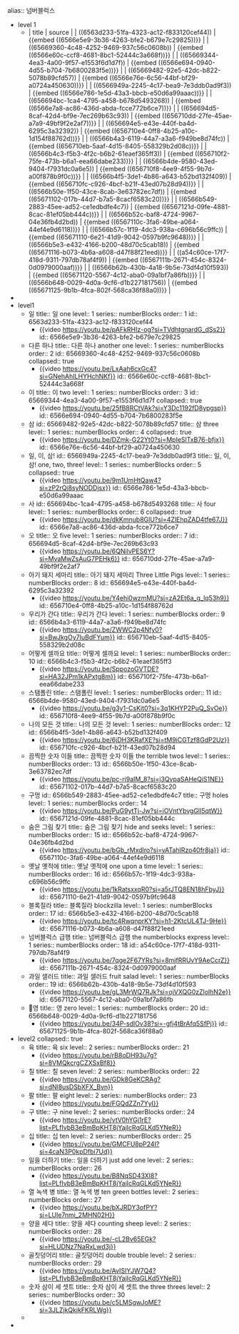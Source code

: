 alias:: 넘버블럭스

- level 1
	- | title | source |
	  | ((6563d233-51fa-4323-ac12-f833120cef44)) | {{embed ((6566e5e9-3b36-4263-bfe2-b679e7c29825))}} |
	  | ((65669360-4c48-4252-9469-937c56c0608b)) | {{embed ((6566e60c-ccf8-4681-8bc1-52444c3a668f))}} |
	  | ((65669344-4ea3-4a00-9f57-e1553f6d1d7f)) | {{embed ((6566e694-0940-4d55-b704-7b6800283f5e))}} |
	  | ((65669482-92e5-42dc-b822-5078b89cfd57)) | {{embed ((6566e76e-6c56-44bf-bf29-a0724a450630))}} |
	  | ((6566949a-2245-4c17-bea9-7e3ddb0ad9f3)) | {{embed ((6566e786-1e5d-43a3-bbcb-e50d6a99aaac))}} |
	  | ((656694bc-1ca4-4795-a458-b678d5493268)) | {{embed ((6566e7a8-ac86-436d-abda-fcce772b6ce7))}} |
	  | ((656694d5-8caf-42d4-bf9e-7ec269b63c93)) | {{embed ((656710dd-27fe-45ae-a7a9-49bf9f2e2af7))}} |
	  | ((656694e5-e43e-440f-ba4d-6295c3a32392)) | {{embed ((656710e4-0ff8-4b25-a10c-1d154f88762d))}} |
	  | ((6566b4a3-6119-44a7-a3a6-f949be8d74fc)) | {{embed ((656710eb-5aaf-4d15-8405-558329b2d08c))}} |
	  | ((6566b4c3-f5b3-4f2c-b6b2-61eaef365ff3)) | {{embed ((656710f2-75fe-473b-b6a1-eea66dabe233))}} |
	  | ((6566b4de-9580-43ed-9404-f7931dc0a6e5)) | {{embed ((656710f8-4ee9-4f55-9b7d-a00f878b9f0c))}} |
	  | ((6566b4f5-3de1-4b86-a643-b52bd132f409)) | {{embed ((656710fc-c926-4bcf-b21f-43ed07b28d94))}} |
	  | ((6566b50e-1f50-43ce-8cab-3e63782ec7df)) | {{embed ((65671102-017b-44d7-b7a5-8cacf6583c20))}} |
	  | ((6566b549-2883-45ee-ad52-ce1edbdfe4c7)) | {{embed ((6567121d-09fe-4881-8cac-81ef05bb444c))}} |
	  | ((6566b52c-baf8-4724-9967-04e36fb4d2bd)) | {{embed ((6567110c-3fa6-49be-a064-44ef4e9d6118))}} |
	  | ((6566b57c-1f19-4dc3-938a-c696b56c9ffc)) | {{embed ((65671110-6e21-41d9-9042-0597b9fc9648))}} |
	  | ((6566b5e3-e432-4166-b200-48d70c5cab18)) | {{embed ((65671116-b073-4b6a-a608-d47f88f21eed))}} |
	  | ((a54c60ce-17f7-418d-9311-797db78af4f9)) | {{embed ((6567111b-2671-454c-8324-0d0979000aaf))}} |
	  | ((6566b62b-430b-4a18-9b5e-73df4d10f593)) | {{embed ((65671120-5567-4c12-aba0-09a1bf7a86fb))}} |
	  | ((6566b648-0029-4d0a-9cf6-d1b227181756)) | {{embed ((65671125-9b1b-4fca-802f-568ca36f88a0))}} |
-
- level1
	- 일
	  title:: 일 one
	  level:: 1
	  series:: numberBlocks
	  order:: 1
	  id:: 6563d233-51fa-4323-ac12-f833120cef44
		- {{video https://youtu.be/pAFkRHIz-og?si=TVdhtgnardG_dSs2}}
		  id:: 6566e5e9-3b36-4263-bfe2-b679e7c29825
	- 다른 하나
	  title:: 다른 하나 another one
	  level:: 1
	  series:: numberBlocks
	  order:: 2
	  id:: 65669360-4c48-4252-9469-937c56c0608b
	  collapsed:: true
		- {{video https://youtu.be/LxAah6cxGc4?si=GNehAhILHYHchNKf}}
		  id:: 6566e60c-ccf8-4681-8bc1-52444c3a668f
	- 이
	  title:: 이 two
	  level:: 1
	  series:: numberBlocks
	  order:: 3
	  id:: 65669344-4ea3-4a00-9f57-e1553f6d1d7f
	  collapsed:: true
		- {{video https://youtu.be/25fB8RCtVAk?si=Y3Dc1192fD8ypgsp}}
		  id:: 6566e694-0940-4d55-b704-7b6800283f5e
	- 삼
	  id:: 65669482-92e5-42dc-b822-5078b89cfd57
	  title:: 삼 three
	  level:: 1
	  series:: numberBlocks
	  order:: 4
	  collapsed:: true
		- {{video https://youtu.be/DZmk-G22Yt0?si=MpIeSlTxB76-bfjx}}
		  id:: 6566e76e-6c56-44bf-bf29-a0724a450630
	- 일, 이, 삼!
	  id:: 6566949a-2245-4c17-bea9-7e3ddb0ad9f3
	  title:: 일, 이, 삼! one, two, three!
	  level:: 1
	  series:: numberBlocks
	  order:: 5
	  collapsed:: true
		- {{video https://youtu.be/9m1UmHtQaw4?si=zP2rQi8syNODDjsx}}
		  id:: 6566e786-1e5d-43a3-bbcb-e50d6a99aaac
	- 사
	  id:: 656694bc-1ca4-4795-a458-b678d5493268
	  title:: 사 four
	  level:: 1
	  series:: numberBlocks
	  order:: 6
	  collapsed:: true
		- {{video https://youtu.be/dkKmnub8GlU?si=4ZlEhpZAD4tfe67J}}
		  id:: 6566e7a8-ac86-436d-abda-fcce772b6ce7
	- 오
	  title:: 오 five
	  level:: 1
	  series:: numberBlocks
	  order:: 7
	  id:: 656694d5-8caf-42d4-bf9e-7ec269b63c93
		- {{video https://youtu.be/6QNilvPES6Y?si=MvaMwZsAuG7PEHk6}}
		  id:: 656710dd-27fe-45ae-a7a9-49bf9f2e2af7
	- 아기 돼지 세마리
	  title:: 아기 돼지 세마리 Three Little Pigs
	  level:: 1
	  series:: numberBlocks
	  order:: 8
	  id:: 656694e5-e43e-440f-ba4d-6295c3a32392
		- {{video https://youtu.be/Y4ehi0wzmMU?si=zA2Et6a_g_lq53h9}}
		  id:: 656710e4-0ff8-4b25-a10c-1d154f88762d
	- 우리가 간다
	  title:: 우리가 간다
	  level:: 1
	  series:: numberBlocks
	  order:: 9
	  id:: 6566b4a3-6119-44a7-a3a6-f949be8d74fc
		- {{video https://youtu.be/ZWWC2p4Nfy0?si=BwJkgOy7IuBdFYum}}
		  id:: 656710eb-5aaf-4d15-8405-558329b2d08c
	- 어떻게 셀까요
	  title:: 어떻게 셀까요
	  level:: 1
	  series:: numberBlocks
	  order:: 10
	  id:: 6566b4c3-f5b3-4f2c-b6b2-61eaef365ff3
		- {{video https://youtu.be/SppozoGVTDE?si=HA32JPm1kAPxtg8m}}
		  id:: 656710f2-75fe-473b-b6a1-eea66dabe233
	- 스탬폴린
	  title:: 스탬폴린
	  level:: 1
	  series:: numberBlocks
	  order:: 11
	  id:: 6566b4de-9580-43ed-9404-f7931dc0a6e5
		- {{video https://youtu.be/g3y1-CsKit0?si=3q1KHYP2PuQ_SvOe}}
		  id:: 656710f8-4ee9-4f55-9b7d-a00f878b9f0c
	- 나의 모든 것
	  title:: 나의 모든 것
	  level:: 1
	  series:: numberBlocks
	  order:: 12
	  id:: 6566b4f5-3de1-4b86-a643-b52bd132f409
		- {{video https://youtu.be/6jDH3KRafXE?si=tM9iCGTzf8GdP2Uz}}
		  id:: 656710fc-c926-4bcf-b21f-43ed07b28d94
	- 끔찍한 숫자 이들
	  title:: 끔찍한 숫자 이들 the terrible twos
	  level:: 1
	  series:: numberBlocks
	  order:: 13
	  id:: 6566b50e-1f50-43ce-8cab-3e63782ec7df
		- {{video https://youtu.be/pc-rj9aIM_8?si=j3QvpaSAHeQiS1NE}}
		  id:: 65671102-017b-44d7-b7a5-8cacf6583c20
	- 구멍
	  id:: 6566b549-2883-45ee-ad52-ce1edbdfe4c7
	  title:: 구멍 holes
	  level:: 1
	  series:: numberBlocks
	  order:: 14
		- {{video https://youtu.be/PuG9ytTj-Jw?si=iOVntYbvgGlI5qtW}}
		  id:: 6567121d-09fe-4881-8cac-81ef05bb444c
	- 숨은 그림 찾기
	  title:: 숨은 그림 찾기 hide and seeks
	  level:: 1
	  series:: numberBlocks
	  order:: 15
	  id:: 6566b52c-baf8-4724-9967-04e36fb4d2bd
		- {{video https://youtu.be/bGb_rMxdlro?si=vATahIRzo40fr8ja}}
		  id:: 6567110c-3fa6-49be-a064-44ef4e9d6118
	- 옛날 옛적에
	  title:: 옛날 옛적에 one upon a time
	  level:: 1
	  series:: numberBlocks
	  order:: 16
	  id:: 6566b57c-1f19-4dc3-938a-c696b56c9ffc
		- {{video https://youtu.be/1kRatsxxqR0?si=a5rJTQ8EN18hFbyJ}}
		  id:: 65671110-6e21-41d9-9042-0597b9fc9648
	- 블록질라
	  title:: 블록질라 blockzilla
	  level:: 1
	  series:: numberBlocks
	  order:: 17
	  id:: 6566b5e3-e432-4166-b200-48d70c5cab18
		- {{video https://youtu.be/tc4RwqnprKY?si=h1-2KtcUL4TJ-9He}}
		  id:: 65671116-b073-4b6a-a608-d47f88f21eed
	- 넘버블럭스 급행
	  title:: 넘버블럭스 급행 the numberblocks express
	  level:: 1
	  series:: numberBlocks
	  order:: 18
	  id:: a54c60ce-17f7-418d-9311-797db78af4f9
		- {{video https://youtu.be/7qge2F67YRs?si=8mjfRRUvY9AeCcrZ}}
		  id:: 6567111b-2671-454c-8324-0d0979000aaf
	- 과일 샐러드
	  title:: 과일 샐러드 fruit salad
	  level:: 1
	  series:: numberBlocks
	  order:: 19
	  id:: 6566b62b-430b-4a18-9b5e-73df4d10f593
		- {{video https://youtu.be/gL3MrWQ7RJk?si=ojVXQG0zZlolhN2e}}
		  id:: 65671120-5567-4c12-aba0-09a1bf7a86fb
	- 영
	  title:: 영 zero
	  level:: 1
	  series:: numberBlocks
	  order:: 20
	  id:: 6566b648-0029-4d0a-9cf6-d1b227181756
		- {{video https://youtu.be/34P-sdlOv38?si=-gfj4tBrAfq5SfPj}}
		  id:: 65671125-9b1b-4fca-802f-568ca36f88a0
- level2
  collapsed:: true
	- 육
	  title:: 육 six
	  level:: 2
	  series:: numberBlocks
	  order:: 21
		- {{video https://youtu.be/rB8oDH93u7g?si=8VMQkcrgCZXSxBf8}}
	- 칠
	  title:: 칠 seven
	  level:: 2
	  series:: numberBlocks
	  order:: 22
		- {{video https://youtu.be/GDk8GeKCRAg?si=dNl8usDSbXFX_Bvn}}
	- 팔
	  title:: 팔 eight
	  level:: 2
	  series:: numberBlocks
	  order:: 23
		- {{video https://youtu.be/FGQdZZn7YyI}}
	- 구
	  title:: 구 nine
	  level:: 2
	  series:: numberBlocks
	  order:: 24
		- {{video https://youtu.be/vtV0hYGj1rE?list=PLfIvbB3eBmBpKHT8jYajIcRqGLKd5YNeR}}
	- 십
	  title:: 십 ten
	  level:: 2
	  series:: numberBlocks
	  order:: 25
		- {{video https://youtu.be/GMCFU8pP24I?si=4caN3P0kpDfbi7Ud}}
	- 일을 더하기
	  title:: 일을 더하기 just add one
	  level:: 2
	  series:: numberBlocks
	  order:: 26
		- {{video https://youtu.be/B8NqSD43Xl8?list=PLfIvbB3eBmBpKHT8jYajIcRqGLKd5YNeR}}
	- 열 녹색 병
	  title:: 열 녹색 병 ten green bottles
	  level:: 2
	  series:: numberBlocks
	  order:: 27
		- {{video https://youtu.be/bXJRDY3ofPY?si=LUle7nmi_2MHN02H}}
	- 양을 세다
	  title:: 양을 세다 counting sheep
	  level:: 2
	  series:: numberBlocks
	  order:: 28
		- {{video https://youtu.be/-cL2Bv65EGk?si=HLUDNz7NaRxLwd3j}}
	- 골칫덩어리
	  title:: 골칫덩어리 double trouble
	  level:: 2
	  series:: numberBlocks
	  order:: 29
		- {{video https://youtu.be/AvISIYJW7Q4?list=PLfIvbB3eBmBpKHT8jYajIcRqGLKd5YNeR}}
	- 숫자 삼이 세 셋트
	  title:: 숫자 삼이 세 셋트 the three threes
	  level:: 2
	  series:: numberBlocks
	  order:: 30
		- {{video https://youtu.be/c5LMSgwJoME?si=3JLZjkQkjkFKRLWg}}
	-
-
